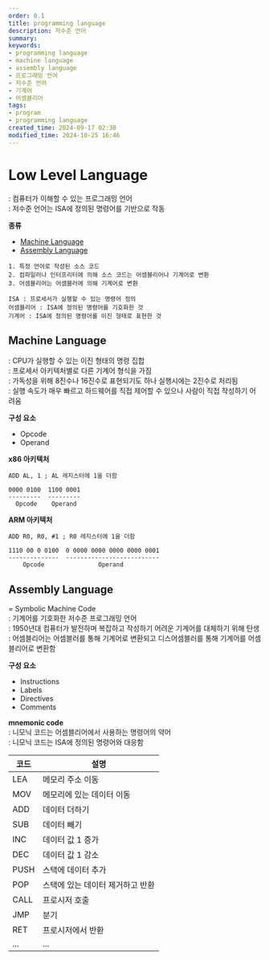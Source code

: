 ```yaml
---
order: 0.1
title: programming language
description: 저수준 언어
summary:
keywords:
- programming language
- machine language
- assembly language
- 프로그래밍 언어
- 저수준 언어
- 기계어
- 어셈블리어
tags:
- program
- programming language
created_time: 2024-09-17 02:30
modified_time: 2024-10-25 16:46
---
```


# Low Level Language
: 컴퓨터가 이해할 수 있는 프로그래밍 언어  
: 저수준 언어는 ISA에 정의된 명령어를 기반으로 작동  

**종류**
- [Machine Language](#machine-language)
- [Assembly Language](#assembly-language)


```
1. 특정 언어로 작성된 소스 코드 
2. 컴파일러나 인터프리터에 의해 소스 코드는 어셈블리어나 기계어로 변환
3. 어셈블리어는 어셈블러에 의해 기계어로 변환

ISA : 프로세서가 실행할 수 있는 명령어 정의
어셈블리어 : ISA에 정의된 명령어를 기호화한 것
기계어 : ISA에 정의된 명령어를 이진 형태로 표현한 것
```



## Machine Language
: CPU가 실행할 수 있는 이진 형태의 명령 집합  
: 프로세서 아키텍처별로 다른 기계어 형식을 가짐  
: 가독성을 위해 8진수나 16진수로 표현되기도 하나 실행시에는 2진수로 처리됨  
: 실행 속도가 매우 빠르고 하드웨어를 직접 제어할 수 있으나 사람이 직접 작성하기 어려움  

**구성 요소**
- Opcode 
- Operand


**x86 아키텍처**
```
ADD AL, 1 ; AL 레지스터에 1을 더함

0000 0100  1100 0001  
---------  ---------
  Opcode    Operand
```


**ARM 아키텍처**
```
ADD R0, R0, #1 ; R0 레지스터에 1을 더함

1110 00 0 0100  0 0000 0000 0000 0000 0001
--------------  --------------------------
    Opcode               Operand
```



## Assembly Language
= Symbolic Machine Code  
: 기계어를 기호화한 저수준 프로그래밍 언어  
: 1950년대 컴퓨터가 발전하며 복잡하고 작성하기 어려운 기계어를 대체하기 위해 탄생  
: 어셈블리어는 어셈블러를 통해 기계어로 변환되고 디스어셈블러를 통해 기계어를 어셈블리어로 변환함  

**구성 요소**  
- Instructions
- Labels
- Directives
- Comments

**mnemonic code**  
: 니모닉 코드는 어셈블리어에서 사용하는 명령어의 약어  
: 니모닉 코드는 ISA에 정의된 명령어와 대응함  

코드 | 설명
---|---
LEA  | 메모리 주소 이동  
MOV  | 메모리에 있는 데이터 이동   
ADD  | 데이터 더하기
SUB  | 데이터 빼기
INC  | 데이터 값 1 증가
DEC  | 데이터 값 1 감소
PUSH | 스택에 데이터 추가
POP  | 스택에 있는 데이터 제거하고 반환  
CALL | 프로시저 호출
JMP  | 분기
RET  | 프로시저에서 반환
...  | ...